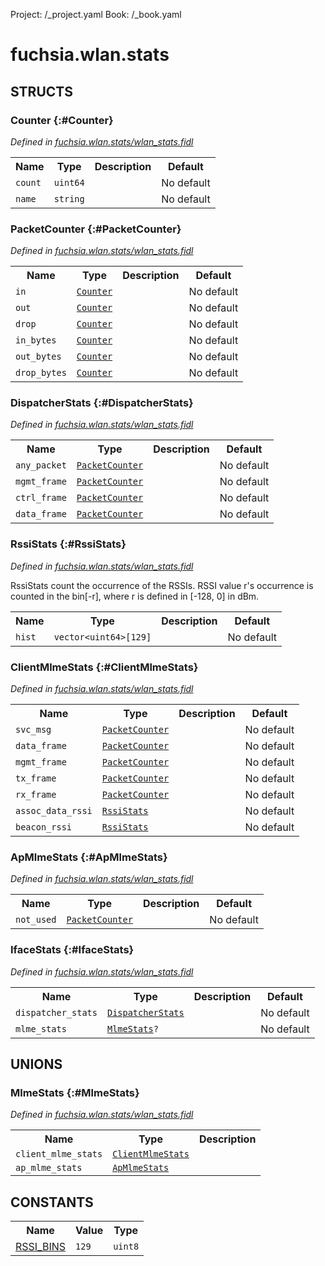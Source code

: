 Project: /_project.yaml
Book: /_book.yaml

# fuchsia.wlan.stats




## **STRUCTS**

### Counter {:#Counter}
*Defined in [fuchsia.wlan.stats/wlan_stats.fidl](https://fuchsia.googlesource.com/fuchsia/+/master/sdk/fidl/fuchsia.wlan.stats/wlan_stats.fidl#7)*





<table>
    <tr><th>Name</th><th>Type</th><th>Description</th><th>Default</th></tr><tr>
            <td><code>count</code></td>
            <td>
                <code>uint64</code>
            </td>
            <td></td>
            <td>No default</td>
        </tr><tr>
            <td><code>name</code></td>
            <td>
                <code>string</code>
            </td>
            <td></td>
            <td>No default</td>
        </tr>
</table>

### PacketCounter {:#PacketCounter}
*Defined in [fuchsia.wlan.stats/wlan_stats.fidl](https://fuchsia.googlesource.com/fuchsia/+/master/sdk/fidl/fuchsia.wlan.stats/wlan_stats.fidl#12)*





<table>
    <tr><th>Name</th><th>Type</th><th>Description</th><th>Default</th></tr><tr>
            <td><code>in</code></td>
            <td>
                <code><a class='link' href='../fuchsia.wlan.stats/index.html#Counter'>Counter</a></code>
            </td>
            <td></td>
            <td>No default</td>
        </tr><tr>
            <td><code>out</code></td>
            <td>
                <code><a class='link' href='../fuchsia.wlan.stats/index.html#Counter'>Counter</a></code>
            </td>
            <td></td>
            <td>No default</td>
        </tr><tr>
            <td><code>drop</code></td>
            <td>
                <code><a class='link' href='../fuchsia.wlan.stats/index.html#Counter'>Counter</a></code>
            </td>
            <td></td>
            <td>No default</td>
        </tr><tr>
            <td><code>in_bytes</code></td>
            <td>
                <code><a class='link' href='../fuchsia.wlan.stats/index.html#Counter'>Counter</a></code>
            </td>
            <td></td>
            <td>No default</td>
        </tr><tr>
            <td><code>out_bytes</code></td>
            <td>
                <code><a class='link' href='../fuchsia.wlan.stats/index.html#Counter'>Counter</a></code>
            </td>
            <td></td>
            <td>No default</td>
        </tr><tr>
            <td><code>drop_bytes</code></td>
            <td>
                <code><a class='link' href='../fuchsia.wlan.stats/index.html#Counter'>Counter</a></code>
            </td>
            <td></td>
            <td>No default</td>
        </tr>
</table>

### DispatcherStats {:#DispatcherStats}
*Defined in [fuchsia.wlan.stats/wlan_stats.fidl](https://fuchsia.googlesource.com/fuchsia/+/master/sdk/fidl/fuchsia.wlan.stats/wlan_stats.fidl#22)*





<table>
    <tr><th>Name</th><th>Type</th><th>Description</th><th>Default</th></tr><tr>
            <td><code>any_packet</code></td>
            <td>
                <code><a class='link' href='../fuchsia.wlan.stats/index.html#PacketCounter'>PacketCounter</a></code>
            </td>
            <td></td>
            <td>No default</td>
        </tr><tr>
            <td><code>mgmt_frame</code></td>
            <td>
                <code><a class='link' href='../fuchsia.wlan.stats/index.html#PacketCounter'>PacketCounter</a></code>
            </td>
            <td></td>
            <td>No default</td>
        </tr><tr>
            <td><code>ctrl_frame</code></td>
            <td>
                <code><a class='link' href='../fuchsia.wlan.stats/index.html#PacketCounter'>PacketCounter</a></code>
            </td>
            <td></td>
            <td>No default</td>
        </tr><tr>
            <td><code>data_frame</code></td>
            <td>
                <code><a class='link' href='../fuchsia.wlan.stats/index.html#PacketCounter'>PacketCounter</a></code>
            </td>
            <td></td>
            <td>No default</td>
        </tr>
</table>

### RssiStats {:#RssiStats}
*Defined in [fuchsia.wlan.stats/wlan_stats.fidl](https://fuchsia.googlesource.com/fuchsia/+/master/sdk/fidl/fuchsia.wlan.stats/wlan_stats.fidl#34)*



 RssiStats count the occurrence of the RSSIs.
 RSSI value r's occurrence is counted in the bin[-r],
 where r is defined in [-128, 0] in dBm.


<table>
    <tr><th>Name</th><th>Type</th><th>Description</th><th>Default</th></tr><tr>
            <td><code>hist</code></td>
            <td>
                <code>vector&lt;uint64&gt;[129]</code>
            </td>
            <td></td>
            <td>No default</td>
        </tr>
</table>

### ClientMlmeStats {:#ClientMlmeStats}
*Defined in [fuchsia.wlan.stats/wlan_stats.fidl](https://fuchsia.googlesource.com/fuchsia/+/master/sdk/fidl/fuchsia.wlan.stats/wlan_stats.fidl#39)*





<table>
    <tr><th>Name</th><th>Type</th><th>Description</th><th>Default</th></tr><tr>
            <td><code>svc_msg</code></td>
            <td>
                <code><a class='link' href='../fuchsia.wlan.stats/index.html#PacketCounter'>PacketCounter</a></code>
            </td>
            <td></td>
            <td>No default</td>
        </tr><tr>
            <td><code>data_frame</code></td>
            <td>
                <code><a class='link' href='../fuchsia.wlan.stats/index.html#PacketCounter'>PacketCounter</a></code>
            </td>
            <td></td>
            <td>No default</td>
        </tr><tr>
            <td><code>mgmt_frame</code></td>
            <td>
                <code><a class='link' href='../fuchsia.wlan.stats/index.html#PacketCounter'>PacketCounter</a></code>
            </td>
            <td></td>
            <td>No default</td>
        </tr><tr>
            <td><code>tx_frame</code></td>
            <td>
                <code><a class='link' href='../fuchsia.wlan.stats/index.html#PacketCounter'>PacketCounter</a></code>
            </td>
            <td></td>
            <td>No default</td>
        </tr><tr>
            <td><code>rx_frame</code></td>
            <td>
                <code><a class='link' href='../fuchsia.wlan.stats/index.html#PacketCounter'>PacketCounter</a></code>
            </td>
            <td></td>
            <td>No default</td>
        </tr><tr>
            <td><code>assoc_data_rssi</code></td>
            <td>
                <code><a class='link' href='../fuchsia.wlan.stats/index.html#RssiStats'>RssiStats</a></code>
            </td>
            <td></td>
            <td>No default</td>
        </tr><tr>
            <td><code>beacon_rssi</code></td>
            <td>
                <code><a class='link' href='../fuchsia.wlan.stats/index.html#RssiStats'>RssiStats</a></code>
            </td>
            <td></td>
            <td>No default</td>
        </tr>
</table>

### ApMlmeStats {:#ApMlmeStats}
*Defined in [fuchsia.wlan.stats/wlan_stats.fidl](https://fuchsia.googlesource.com/fuchsia/+/master/sdk/fidl/fuchsia.wlan.stats/wlan_stats.fidl#49)*





<table>
    <tr><th>Name</th><th>Type</th><th>Description</th><th>Default</th></tr><tr>
            <td><code>not_used</code></td>
            <td>
                <code><a class='link' href='../fuchsia.wlan.stats/index.html#PacketCounter'>PacketCounter</a></code>
            </td>
            <td></td>
            <td>No default</td>
        </tr>
</table>

### IfaceStats {:#IfaceStats}
*Defined in [fuchsia.wlan.stats/wlan_stats.fidl](https://fuchsia.googlesource.com/fuchsia/+/master/sdk/fidl/fuchsia.wlan.stats/wlan_stats.fidl#60)*





<table>
    <tr><th>Name</th><th>Type</th><th>Description</th><th>Default</th></tr><tr>
            <td><code>dispatcher_stats</code></td>
            <td>
                <code><a class='link' href='../fuchsia.wlan.stats/index.html#DispatcherStats'>DispatcherStats</a></code>
            </td>
            <td></td>
            <td>No default</td>
        </tr><tr>
            <td><code>mlme_stats</code></td>
            <td>
                <code><a class='link' href='../fuchsia.wlan.stats/index.html#MlmeStats'>MlmeStats</a>?</code>
            </td>
            <td></td>
            <td>No default</td>
        </tr>
</table>







## **UNIONS**

### MlmeStats {:#MlmeStats}
*Defined in [fuchsia.wlan.stats/wlan_stats.fidl](https://fuchsia.googlesource.com/fuchsia/+/master/sdk/fidl/fuchsia.wlan.stats/wlan_stats.fidl#55)*


<table>
    <tr><th>Name</th><th>Type</th><th>Description</th></tr><tr>
            <td><code>client_mlme_stats</code></td>
            <td>
                <code><a class='link' href='../fuchsia.wlan.stats/index.html#ClientMlmeStats'>ClientMlmeStats</a></code>
            </td>
            <td></td>
        </tr><tr>
            <td><code>ap_mlme_stats</code></td>
            <td>
                <code><a class='link' href='../fuchsia.wlan.stats/index.html#ApMlmeStats'>ApMlmeStats</a></code>
            </td>
            <td></td>
        </tr></table>







## **CONSTANTS**



<table>
    <tr><th>Name</th><th>Value</th><th>Type</th></tr><tr>
            <td><a href="https://fuchsia.googlesource.com/fuchsia/+/master/sdk/fidl/fuchsia.wlan.stats/wlan_stats.fidl#29">RSSI_BINS</a></td>
            <td>
                    <code>129</code>
                </td>
                <td><code>uint8</code></td>
        </tr>
    
</table>

